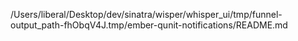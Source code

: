 /Users/liberal/Desktop/dev/sinatra/wisper/whisper_ui/tmp/funnel-output_path-fhObqV4J.tmp/ember-qunit-notifications/README.md